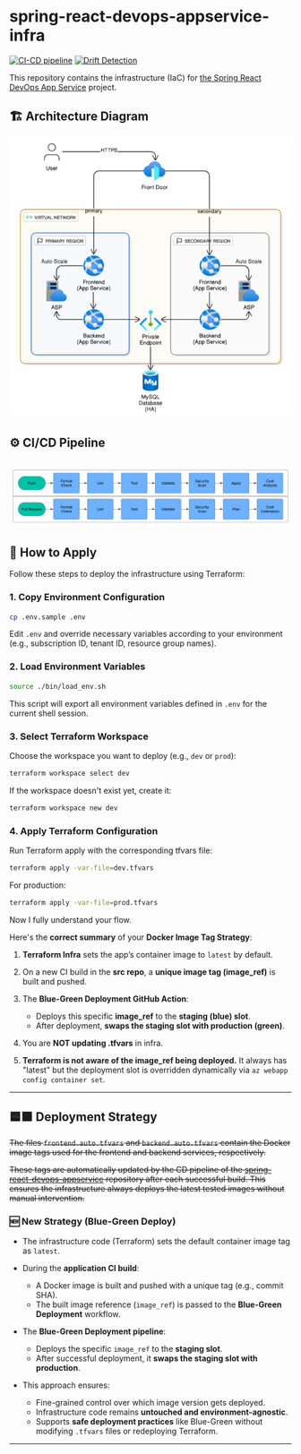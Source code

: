 # spring-react-devops-appservice-infra

[![CI-CD pipeline](https://github.com/HasanAshab/spring-react-devops-appservice-infra/actions/workflows/cicd.yaml/badge.svg)](https://github.com/HasanAshab/spring-react-devops-appservice-infra/actions/workflows/cicd.yaml)
[![Drift Detection](https://github.com/HasanAshab/spring-react-devops-appservice-infra/actions/workflows/drift.yaml/badge.svg)](https://github.com/HasanAshab/spring-react-devops-appservice-infra/actions/workflows/drift.yaml)

This repository contains the infrastructure (IaC) for [the Spring React DevOps App Service](https://github.com/HasanAshab/spring-react-devops-appservice) project.


## 🏗️ Architecture Diagram

![Architecture Diagram](static/images/architecture.png)


## ⚙️ CI/CD Pipeline

![Push Pipeline](static/images/cicd.png)
---


## 🚀 How to Apply

Follow these steps to deploy the infrastructure using Terraform:

### 1. Copy Environment Configuration

```bash
cp .env.sample .env
```

Edit `.env` and override necessary variables according to your environment (e.g., subscription ID, tenant ID, resource group names).

### 2. Load Environment Variables

```bash
source ./bin/load_env.sh
```

This script will export all environment variables defined in `.env` for the current shell session.

### 3. Select Terraform Workspace

Choose the workspace you want to deploy (e.g., `dev` or `prod`):

```bash
terraform workspace select dev
```

If the workspace doesn't exist yet, create it:

```bash
terraform workspace new dev
```

### 4. Apply Terraform Configuration

Run Terraform apply with the corresponding tfvars file:

```bash
terraform apply -var-file=dev.tfvars
```

For production:

```bash
terraform apply -var-file=prod.tfvars
```

Now I fully understand your flow.

Here's the **correct summary** of your **Docker Image Tag Strategy**:

1. **Terraform Infra** sets the app’s container image to `latest` by default.
2. On a new CI build in the **src repo**, a **unique image tag (image\_ref)** is built and pushed.
3. The **Blue-Green Deployment GitHub Action**:

   * Deploys this specific **image\_ref** to the **staging (blue) slot**.
   * After deployment, **swaps the staging slot with production (green)**.
4. You are **NOT updating .tfvars** in infra.
5. **Terraform is not aware of the image\_ref being deployed.** It always has "latest" but the deployment slot is overridden dynamically via `az webapp config container set`.

---

## 🟦🟩 Deployment Strategy

~~The files `frontend.auto.tfvars` and `backend.auto.tfvars` contain the Docker image tags used for the frontend and backend services, respectively.~~

~~These tags are automatically updated by the CD pipeline of the [spring-react-devops-appservice](https://github.com/HasanAshab/spring-react-devops-appservice) repository after each successful build. This ensures the infrastructure always deploys the latest tested images without manual intervention.~~

### **🆕 New Strategy (Blue-Green Deploy)**

* The infrastructure code (Terraform) sets the default container image tag as `latest`.
* During the **application CI build**:

  * A Docker image is built and pushed with a unique tag (e.g., commit SHA).
  * The built image reference (`image_ref`) is passed to the **Blue-Green Deployment** workflow.
* The **Blue-Green Deployment pipeline**:

  * Deploys the specific `image_ref` to the **staging slot**.
  * After successful deployment, it **swaps the staging slot with production**.
* This approach ensures:

  * Fine-grained control over which image version gets deployed.
  * Infrastructure code remains **untouched and environment-agnostic**.
  * Supports **safe deployment practices** like Blue-Green without modifying `.tfvars` files or redeploying Terraform.

---
